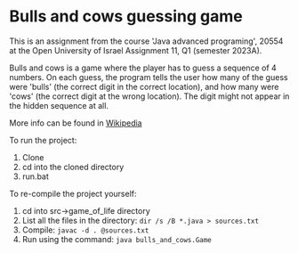 # Bulls and cows guessing game
This is an assignment from the course 'Java advanced programing', 20554 at the Open University of Israel
Assignment 11, Q1 (semester 2023A).

Bulls and cows is a game where the player has to guess a sequence of 4 numbers.
On each guess, the program tells the user how many of the guess were 'bulls' (the correct digit in the correct location), and how many were 'cows' (the correct digit at the wrong location). The digit might not appear in the hidden sequence at all.

More info can be found in [Wikipedia](https://en.wikipedia.org/wiki/Bulls_and_Cows)

To run the project:
1.   Clone
2.   cd into the cloned directory
3.   run.bat

To re-compile the project yourself:
1. cd into src->game_of_life directory
2. List all the files in the directory: `dir /s /B *.java > sources.txt`
3. Compile: `javac -d . @sources.txt`
4. Run using the command: `java bulls_and_cows.Game`